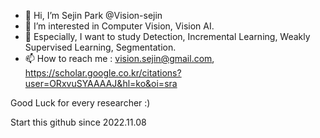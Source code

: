 - 👋 Hi, I’m Sejin Park @Vision-sejin
- 👀 I’m interested in Computer Vision, Vision AI. 
- 🌱 Especially, I want to study Detection, Incremental Learning, Weakly Supervised Learning, Segmentation.
- 📫 How to reach me : vision.sejin@gmail.com, https://scholar.google.co.kr/citations?user=ORxvuSYAAAAJ&hl=ko&oi=sra

<!---
Vision-sejin/Vision-sejin is a ✨ special ✨ repository because its `README.md` (this file) appears on your GitHub profile.
You can click the Preview link to take a look at your changes.
--->  
Good Luck for every researcher :)

Start this github since 2022.11.08 

